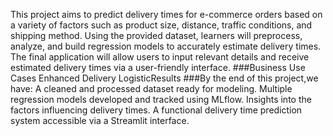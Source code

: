 This project aims to predict delivery times for e-commerce orders based on a variety of factors such as product size, distance, traffic conditions, and shipping method.
Using the provided dataset, learners will preprocess, analyze, and build regression models to accurately estimate delivery times.
The final application will allow users to input relevant details and receive estimated delivery times via a user-friendly interface.
###Business Use Cases
Enhanced Delivery LogisticResults
###By the end of this project,we have:
A cleaned and processed dataset ready for modeling. 
Multiple regression models developed and tracked using MLflow. 
Insights into the factors influencing delivery times. 
A functional delivery time prediction system accessible via a Streamlit interface.

